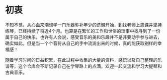 # 初衷
不知不觉，从心血来潮想学一门乐器弥补年少的遗憾开始，到找老师上周课并坚持练琴，已经持续了将近4个月。也算是在繁忙的工作和世俗的琐事中找寻到了一份属于自己的快乐。也许有人会说，感受音乐的美和乐趣并不是非要动手参与进去，确实如此。但是当一个个音符从自己的手中流淌出来的时候，真的能获取别样的幸福感！

随着学习时间的日益积累，在此过程中收集的大量的资料，感悟以及自己整理的乐谱等，这个仓库会不断记录自己在学琴路上的点滴，欢迎一起交流和学习大提琴和古典音乐。
